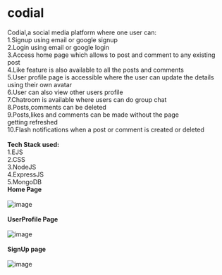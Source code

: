 # codial<br />
Codial,a social media platform where one user can:<br />
1.Signup using email or google signup<br />
2.Login using email or google login<br />
3.Access home page which allows to post and comment to any existing post<br />
4.Like feature is also available to all the posts and comments<br />
5.User profile page is accessible where the user can update the details using their own avatar<br />
6.User can also view other users profile<br />
7.Chatroom is available where users can do group chat<br />
8.Posts,comments can be deleted<br />
9.Posts,likes and comments can be made without the page getting refreshed <br />
10.Flash notifications when a post or comment is created or deleted<br /><br />
**Tech Stack used:**
<br />
1.EJS<br />
2.CSS<br />
3.NodeJS<br />
4.ExpressJS<br />
5.MongoDB<br />
**Home Page**<br /><br >
![image](https://github.com/Debmalya1/codial/assets/109780618/dc0abe12-9dd2-43da-8ff2-1bcf77678b81)<br /><br />
**UserProfile Page**<br /><br />
![image](https://github.com/Debmalya1/codial/assets/109780618/234a4b0a-3c75-4946-8e11-18350fce1178)<br /><br />
**SignUp page**<br /><br />
![image](https://github.com/Debmalya1/codial/assets/109780618/22958eb7-78de-4409-acde-f6329d369610)<br /><br />


